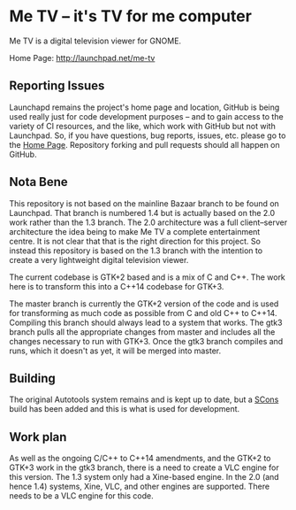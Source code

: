 # Me TV – it's TV for me computer #

Me TV is a digital television viewer for GNOME.

Home Page: http://launchpad.net/me-tv

## Reporting Issues

Launchapd remains the project's home page and location, GitHub is being used really just for code
development purposes – and to gain access to the variety of CI resources, and the like, which work with
GitHub but not with Launchpad. So, if you have questions, bug reports, issues, etc.  please go to the
[Home Page](http://launchpad.net/me-tv). Repository forking and pull requests should all happen on GitHub.

## Nota Bene

This repository is not based on the mainline Bazaar branch to be found on Launchpad. That branch is numbered
1.4 but is actually based on the 2.0 work rather than the 1.3 branch. The 2.0 architecture was a full
client–server architecture the idea being to make Me TV a complete entertainment centre. It is not clear
that that is the right direction for this project. So instead this repository is based on the 1.3 branch
with the intention to create a very lightweight digital television viewer.

The current codebase is GTK+2 based and is a mix of C and C++. The work here is to transform this into a
C++14 codebase for GTK+3.

The master branch is currently the GTK+2 version of the code and is used for transforming as much code as
possible from C and old C++ to C++14. Compiling this branch should always lead to a system that works.  The
gtk3 branch pulls all the appropriate changes from master and includes all the changes necessary to run with
GTK+3. Once the gtk3 branch compiles and runs, which it doesn't as yet, it will be merged into master.

## Building

The original Autotools system remains and is kept up to date, but a [SCons](http://www.scons.org) build has
been added and this is what is used for development.

## Work plan

As well as the ongoing C/C++ to C++14 amendments, and the GTK+2 to GTK+3 work in the gtk3 branch, there is a
need to create a VLC engine for this version. The 1.3 system only had a Xine-based engine. In the 2.0 (and
hence 1.4) systems, Xine, VLC, and other engines are supported. There needs to be a VLC engine for this code.

